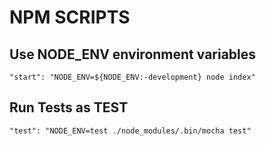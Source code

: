 # NPM SCRIPTS

## Use NODE_ENV environment variables
`"start": "NODE_ENV=${NODE_ENV:-development} node index"`

## Run Tests as TEST
`"test": "NODE_ENV=test ./node_modules/.bin/mocha test"`
